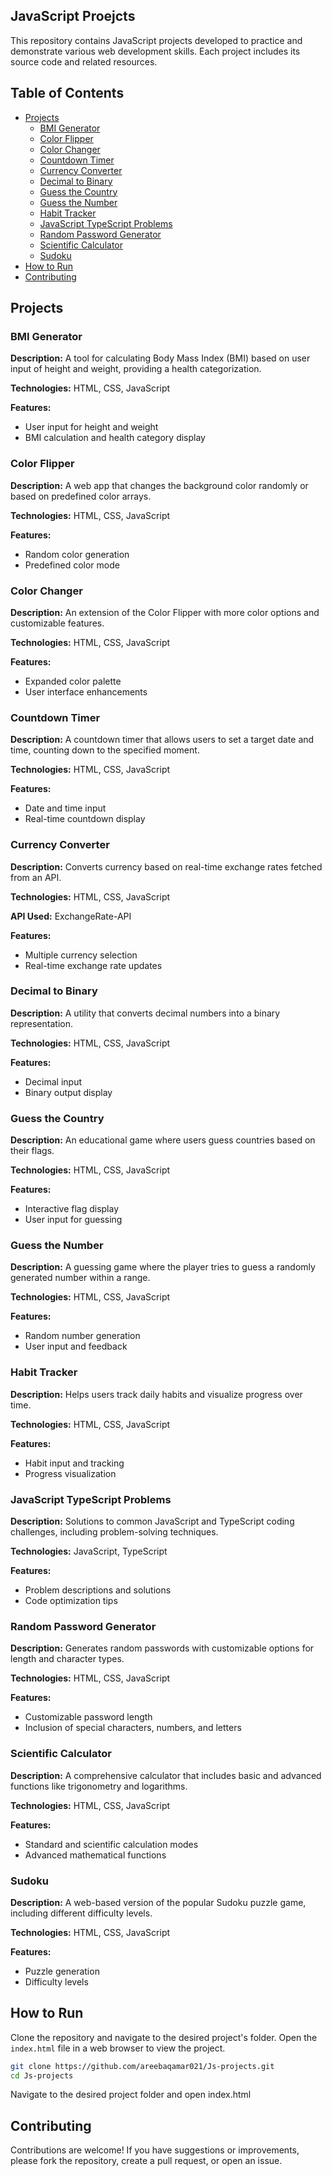 ## JavaScript Proejcts

This repository contains JavaScript projects developed to practice and demonstrate various web development skills. Each project includes its source code and related resources.

## Table of Contents
- [Projects](#projects)
  - [BMI Generator](#bmi-generator)
  - [Color Flipper](#color-flipper)
  - [Color Changer](#color-changer)
  - [Countdown Timer](#countdown-timer)
  - [Currency Converter](#currency-converter)
  - [Decimal to Binary](#decimal-to-binary)
  - [Guess the Country](#guess-the-country)
  - [Guess the Number](#guess-the-number)
  - [Habit Tracker](#habit-tracker)
  - [JavaScript TypeScript Problems](#javascript-typescript-problems)
  - [Random Password Generator](#random-password-generator)
  - [Scientific Calculator](#scientific-calculator)
  - [Sudoku](#sudoku)
- [How to Run](#how-to-run)
- [Contributing](#contributing)

## Projects

### BMI Generator
**Description:** A tool for calculating Body Mass Index (BMI) based on user input of height and weight, providing a health categorization.

**Technologies:** HTML, CSS, JavaScript

**Features:**
- User input for height and weight
- BMI calculation and health category display

### Color Flipper
**Description:** A web app that changes the background color randomly or based on predefined color arrays.

**Technologies:** HTML, CSS, JavaScript

**Features:**
- Random color generation
- Predefined color mode

### Color Changer
**Description:** An extension of the Color Flipper with more color options and customizable features.

**Technologies:** HTML, CSS, JavaScript

**Features:**
- Expanded color palette
- User interface enhancements

### Countdown Timer
**Description:** A countdown timer that allows users to set a target date and time, counting down to the specified moment.

**Technologies:** HTML, CSS, JavaScript

**Features:**
- Date and time input
- Real-time countdown display

### Currency Converter
**Description:** Converts currency based on real-time exchange rates fetched from an API.

**Technologies:** HTML, CSS, JavaScript

**API Used:** ExchangeRate-API

**Features:**
- Multiple currency selection
- Real-time exchange rate updates

### Decimal to Binary
**Description:** A utility that converts decimal numbers into a binary representation.

**Technologies:** HTML, CSS, JavaScript

**Features:**
- Decimal input
- Binary output display

### Guess the Country
**Description:** An educational game where users guess countries based on their flags.

**Technologies:** HTML, CSS, JavaScript

**Features:**
- Interactive flag display
- User input for guessing

### Guess the Number
**Description:** A guessing game where the player tries to guess a randomly generated number within a range.

**Technologies:** HTML, CSS, JavaScript

**Features:**
- Random number generation
- User input and feedback

### Habit Tracker
**Description:** Helps users track daily habits and visualize progress over time.

**Technologies:** HTML, CSS, JavaScript

**Features:**
- Habit input and tracking
- Progress visualization

### JavaScript TypeScript Problems
**Description:** Solutions to common JavaScript and TypeScript coding challenges, including problem-solving techniques.

**Technologies:** JavaScript, TypeScript

**Features:**
- Problem descriptions and solutions
- Code optimization tips

### Random Password Generator
**Description:** Generates random passwords with customizable options for length and character types.

**Technologies:** HTML, CSS, JavaScript

**Features:**
- Customizable password length
- Inclusion of special characters, numbers, and letters

### Scientific Calculator
**Description:** A comprehensive calculator that includes basic and advanced functions like trigonometry and logarithms.

**Technologies:** HTML, CSS, JavaScript

**Features:**
- Standard and scientific calculation modes
- Advanced mathematical functions

### Sudoku
**Description:** A web-based version of the popular Sudoku puzzle game, including different difficulty levels.

**Technologies:** HTML, CSS, JavaScript

**Features:**
- Puzzle generation
- Difficulty levels

<!-- <img src="assets/sudoku.png" alt="Screenshot" width="500"> -->

<!-- ![Screenshot of the project](assets/sudoku.png) -->

## How to Run
Clone the repository and navigate to the desired project's folder. Open the `index.html` file in a web browser to view the project.

```bash
git clone https://github.com/areebaqamar021/Js-projects.git
cd Js-projects
```
Navigate to the desired project folder and open index.html

## Contributing
Contributions are welcome! If you have suggestions or improvements, please fork the repository, create a pull request, or open an issue.
